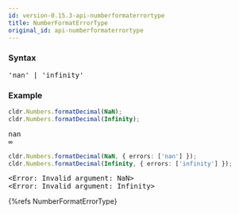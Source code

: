 ```yaml
---
id: version-0.15.3-api-numberformaterrortype
title: NumberFormatErrorType
original_id: api-numberformaterrortype
---
```


### Syntax

<pre class="syntax">
'nan' | 'infinity'
</pre>

### Example

```typescript
cldr.Numbers.formatDecimal(NaN);
cldr.Numbers.formatDecimal(Infinity);
```
<pre class="output">
nan
∞
</pre>

```typescript
cldr.Numbers.formatDecimal(NaN, { errors: ['nan'] });
cldr.Numbers.formatDecimal(Infinity, { errors: ['infinity'] });
```

<pre class="output">
&lt;Error: Invalid argument: NaN&gt;
&lt;Error: Invalid argument: Infinity&gt;
</pre>

{%refs NumberFormatErrorType}
